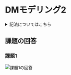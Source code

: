 # DMモデリング2

<details>
<summary>記法についてはこちら</summary>

## 記法について

IE記法

### エンティティの構造

| 主キー属性 |
| --- |
| 非キー属性 |

### カーディナリティ

|  Type  |  記号  |
| ---- | ---- |
|  0か1  |  &#124;o--  |
|  1のみ  |  &#124;&#124;--  |
|  0以上  |  }o--  |
|  1以上  |  }&#124;--  |

### その他記号

| 記号 | 意味 |
| --- | --- |
| (FK) | 外部キー |
</details>

## 課題の回答

### 課題1

![課題1の回答](URL)
